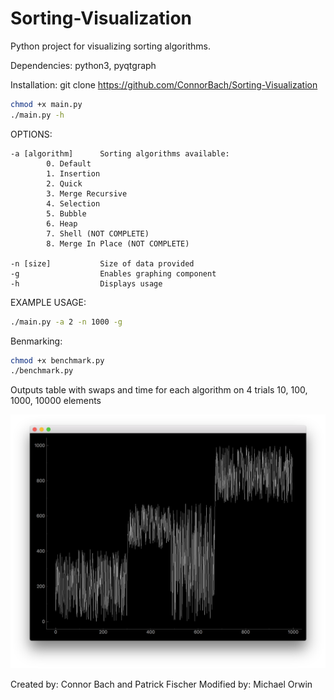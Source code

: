 # Sorting-Visualization

Python project for visualizing sorting algorithms.

Dependencies: python3, pyqtgraph

Installation:
	git clone https://github.com/ConnorBach/Sorting-Visualization

```bash
chmod +x main.py
./main.py -h
```

OPTIONS:

	-a [algorithm]      Sorting algorithms available:
			0. Default
			1. Insertion
			2. Quick
			3. Merge Recursive
			4. Selection
			5. Bubble
			6. Heap
			7. Shell (NOT COMPLETE)
			8. Merge In Place (NOT COMPLETE)

	-n [size]           Size of data provided
	-g                  Enables graphing component
	-h                  Displays usage

EXAMPLE USAGE:

```bash
./main.py -a 2 -n 1000 -g
```

Benmarking:

```bash
chmod +x benchmark.py
./benchmark.py
```

Outputs table with swaps and time for each algorithm on 4 trials
10, 100, 1000, 10000 elements

![Sorting Visualization](sort2.png)

Created by: Connor Bach and Patrick Fischer
Modified by: Michael Orwin
